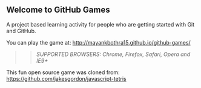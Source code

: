 ## Welcome to GitHub Games

A project based learning activity for people who are getting started with Git and GitHub.

You can play the game at: http://mayankbothra15.github.io/github-games/

>> _*SUPPORTED BROWSERS*: Chrome, Firefox, Safari, Opera and IE9+_

This fun open source game was cloned from: https://github.com/jakesgordon/javascript-tetris
